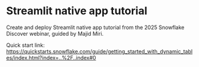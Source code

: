 # Streamlit native app tutorial

Create and deploy Streamlit native app tutorial from the 2025 Snowflake Discover webinar, guided by Majid Miri.

Quick start link: https://quickstarts.snowflake.com/guide/getting_started_with_dynamic_tables/index.html?index=..%2F..index#0

